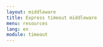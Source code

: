 ```yaml
---
layout: middleware
title: Express timeout middleware
menu: resources
lang: en
module: timeout
---
```

